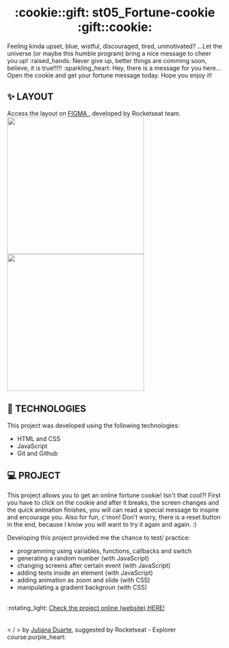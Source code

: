 <h1 align="center">:cookie::gift: st05_Fortune-cookie :gift::cookie:</h1>

<p> Feeling kinda upset, blue, wistful, discouraged, tired, unmotivated? ...Let the universe (or maybe this humble program) bring a nice message to cheer you up! :raised_hands: 
Never give up, better things are comming soon, believe, it is true!!!!! :sparkling_heart:
Hey, there is a message for you here... Open the cookie and get your fortune message today. Hope you enjoy it!</p>

## :sparkles: LAYOUT
Access the layout on <a href = "https://www.figma.com/file/WtcwJUgKicM26OQLd7C6vo/Biscoito-da-Sorte-(Community)?type=design&node-id=0-1&t=bWRT1HK44GmS3qJa-0"> FIGMA </a>, developed by Rocketseat team.
<span align="center">
 <img src="https://user-images.githubusercontent.com/70992473/236083407-878ff951-4112-4f31-aed9-cc1b82d9a996.png" height="320px" />
 <img src="https://user-images.githubusercontent.com/70992473/236083434-87db4569-8847-4668-8877-986dc6b4e409.png" height="320px" />
</span>

## 🚀 TECHNOLOGIES

This project was developed using the following technologies:

- HTML and CSS
- JavaScript
- Git and Github

## 💻 PROJECT

This project allows you to get an online fortune cookie! Isn't that cool?! First you have to click on the cookie and after it breaks, the screen changes and the quick animation finishes, you will can read a special message to inspire and encourage you. Also for fun, c'mon! Don't worry, there is a reset button in the end, because I know you will want to try it again and again. :)

Developing this project provided me the chance to test/ practice:
  * programming using variables, functions, callbacks and switch
  * generating a random number (with JavaScript)
  * changing screens after certain event (with JavaScript)  
  * adding texts inside an element (with JavaScript)
  * adding animation as zoom and slide (with CSS)
  * manipulating a gradient backgroun (with CSS)

<br>
 :rotating_light: 
 <a href = "https://dupoisk.github.io/st05_Fortune-cookie/"> Check the project online (website) HERE! </a>
<br>
<br>
<br>
< / > by <a href ="https://www.linkedin.com/in/juliana-duarte-5a0742140/">Juliana Duarte</a>, suggested by Rocketseat - Explorer course:purple_heart:
                                                                                   



